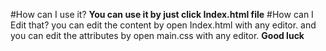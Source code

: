 #How can I use it?
**You can use it by just click Index.html file**
#How can I Edit that?
you can edit the content by open Index.html with any editor.
and you can edit the attributes by open main.css with any editor.
**Good luck**
